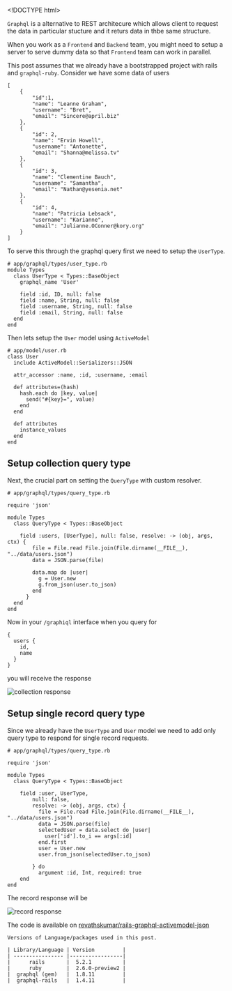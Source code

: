 &lt;!DOCTYPE html&gt;

`Graphql` is a alternative to REST architecure which allows client to request the data in particular stucture and it returs data in thbe same structure.

When you work as a `Frontend` and `Backend` team, you might need to setup a server to serve dummy data so that `Frontend` team can work in parallel.

This post assumes that we already have a bootstrapped project with rails and `graphql-ruby`. Consider we have some data of users

    [
        {
            "id":1,
            "name": "Leanne Graham",
            "username": "Bret",
            "email": "Sincere@april.biz"
        },
        {
            "id": 2,
            "name": "Ervin Howell",
            "username": "Antonette",
            "email": "Shanna@melissa.tv"
        },
        {
            "id": 3,
            "name": "Clementine Bauch",
            "username": "Samantha",
            "email": "Nathan@yesenia.net"
        },
        {
            "id": 4,
            "name": "Patricia Lebsack",
            "username": "Karianne",
            "email": "Julianne.OConner@kory.org"
        }
    ]

To serve this through the graphql query first we need to setup the `UserType`.

    # app/graphql/types/user_type.rb
    module Types
      class UserType < Types::BaseObject
        graphql_name 'User'

        field :id, ID, null: false
        field :name, String, null: false
        field :username, String, null: false
        field :email, String, null: false
      end
    end

Then lets setup the `User` model using `ActiveModel`

    # app/model/user.rb
    class User
      include ActiveModel::Serializers::JSON

      attr_accessor :name, :id, :username, :email
      
      def attributes=(hash)
        hash.each do |key, value|
          send("#{key}=", value)
        end
      end
      
      def attributes
        instance_values
      end
    end

<a href="#setup-for-collection" id="setup-for-collection" class="anchor"><em></em></a>Setup collection query type
-----------------------------------------------------------------------------------------------------------------

Next, the crucial part on setting the `QueryType` with custom resolver.

    # app/graphql/types/query_type.rb

    require 'json'

    module Types
      class QueryType < Types::BaseObject

        field :users, [UserType], null: false, resolve: -> (obj, args, ctx) {
            file = File.read File.join(File.dirname(__FILE__), "../data/users.json")
            data = JSON.parse(file)
        
            data.map do |user|
              g = User.new
              g.from_json(user.to_json)
            end
          }
      end
    end

Now in your `/graphiql` interface when you query for

    {
      users {
        id,
        name
      }
    }

you will receive the response

![collection response](https://s3.ap-south-1.amazonaws.com/revathskumar-blog-images/2018/graphql-ruby/graphql-1.png)

<a href="#setup-for-record" id="setup-for-record" class="anchor"><em></em></a>Setup single record query type
------------------------------------------------------------------------------------------------------------

Since we already have the `UserType` and `User` model we need to add only query type to respond for single record requests.

    # app/graphql/types/query_type.rb

    require 'json'

    module Types
      class QueryType < Types::BaseObject

        field :user, UserType,
            null: false,
            resolve: -> (obj, args, ctx) {
              file = File.read File.join(File.dirname(__FILE__), "../data/users.json")
              data = JSON.parse(file)
              selectedUser = data.select do |user|
                user['id'].to_i == args[:id]
              end.first
              user = User.new
              user.from_json(selectedUser.to_json)
              
            } do
              argument :id, Int, required: true
        end
    end

The record response will be

![record response](https://s3.ap-south-1.amazonaws.com/revathskumar-blog-images/2018/graphql-ruby/graphql-2.png)

The code is available on [revathskumar/rails-graphql-activemodel-json](https://github.com/revathskumar/rails-graphql-activemodel-json)

    Versions of Language/packages used in this post.

    | Library/Language | Version         |
    | ---------------- |-----------------|
    |      rails       |  5.2.1          |
    |      ruby        |  2.6.0-preview2 |
    |  graphql (gem)   |  1.8.11         |
    |  graphql-rails   |  1.4.11         |
